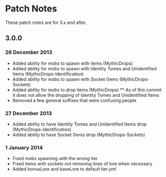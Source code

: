 # Patch Notes
These patch notes are for 3.x and after.
## 3.0.0
### 26 December 2013
* Added ability for mobs to spawn with items (MythicDrops)
* Added ability for mobs to spawn with Identity Tomes and Unidentified Items (MythicDrops-Identification)
* Added ability for mobs to spawn with Socket Gems (MythicDrops-Sockets)
* Added ability for mobs to drop items (MythicDrops)
** As of this commit it does not allow the dropping of Identity Tomes and Unidentified Items
* Removed a few general suffixes that were confusing people
### 27 December 2013
* Added ability to have Identity Tomes and Unidentified Items drop (MythicDrops-Identification)
* Added ability to have Socket Gems drop (MythicDrops-Sockets)
### 1 January 2014
* Fixed mobs spawning with the wrong tier
* Fixed items with sockets not removing lines of lore when necessary
* Added bonusLore and baseLore to default tier.yml
